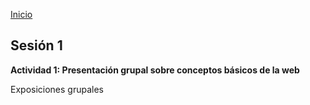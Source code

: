 <!-- No borrar o modificar -->
[Inicio](./index.md)

## Sesión 1 


**Actividad 1: Presentación grupal sobre conceptos básicos de la web**

Exposiciones grupales
